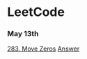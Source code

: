 # LeetCode

### May 13th
[283. Move Zeros](https://leetcode.com/problems/move-zeroes/) [Answer](https://github.com/liruizhe1995/LeetCode/blob/master/Documents/leetcode/MoveZeroes.java)
